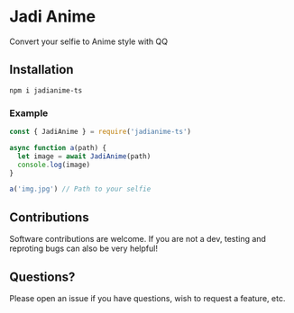# Jadi Anime

Convert your selfie to Anime style with QQ

## Installation

```
npm i jadianime-ts
```

### Example

```js
const { JadiAnime } = require('jadianime-ts')

async function a(path) {
  let image = await JadiAnime(path)
  console.log(image)
}

a('img.jpg') // Path to your selfie
```

## Contributions

Software contributions are welcome. If you are not a dev, testing and reproting bugs can also be very helpful!

## Questions?

Please open an issue if you have questions, wish to request a feature, etc.